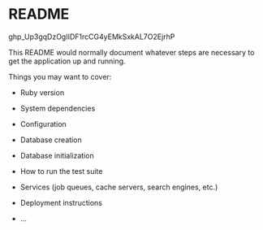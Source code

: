 # README

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

This README would normally document whatever steps are necessary to get the
application up and running.

Things you may want to cover:

* Ruby version

* System dependencies

* Configuration

* Database creation

* Database initialization

* How to run the test suite

* Services (job queues, cache servers, search engines, etc.)

* Deployment instructions

* ...
